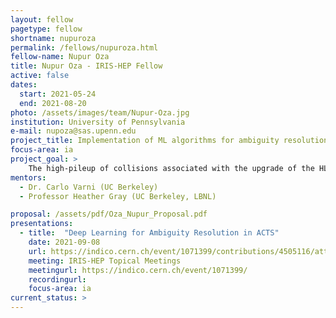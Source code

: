 ```yaml
---
layout: fellow
pagetype: fellow
shortname: nupuroza
permalink: /fellows/nupuroza.html
fellow-name: Nupur Oza
title: Nupur Oza - IRIS-HEP Fellow
active: false
dates:
  start: 2021-05-24
  end: 2021-08-20
photo: /assets/images/team/Nupur-Oza.jpg
institution: University of Pennsylvania
e-mail: nupoza@sas.upenn.edu
project_title: Implementation of ML algorithms for ambiguity resolution in ACTS track reconstruction
focus-area: ia
project_goal: >
    The high-pileup of collisions associated with the upgrade of the HL-LHC will offer serious computational limitations to particle tracking. ACTS, an experiment independent tool for track reconstruction, is especially CPU-expensive in its ambiguity solving step. To mitigate this, this project seeks to implement ML-based algorithms for ambiguity solving and final track resolution within ACTS.
mentors:
  - Dr. Carlo Varni (UC Berkeley)
  - Professor Heather Gray (UC Berkeley, LBNL)

proposal: /assets/pdf/Oza_Nupur_Proposal.pdf
presentations:
  - title:  "Deep Learning for Ambiguity Resolution in ACTS"
    date: 2021-09-08
    url: https://indico.cern.ch/event/1071399/contributions/4505116/attachments/2306008/3923111/Deep%20Learning%20for%20Ambiguity%20Resolution%20in%20ACTS.pdf
    meeting: IRIS-HEP Topical Meetings
    meetingurl: https://indico.cern.ch/event/1071399/
    recordingurl: 
    focus-area: ia
current_status: >
---
```

